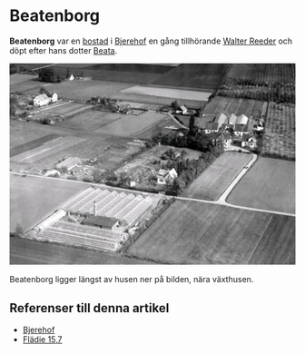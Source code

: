 # Beatenborg

**Beatenborg** var en [bostad](bostad) i [Bjerehof](Bjerehof) en gång tillhörande [Walter Reeder](Walter%20Reeder) och döpt efter hans dotter [Beata](Beata).

![Bjerehof_002](images/Bjerehof_002.jpg)

Beatenborg ligger längst av husen ner på bilden, nära växthusen.

## Referenser till denna artikel

* [Bjerehof](Bjerehof)
* [Flädie 15,7](Flädie%2015,7)
